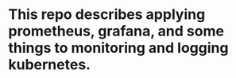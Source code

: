 # This repo describes applying prometheus, grafana, and some things to monitoring and logging kubernetes.

